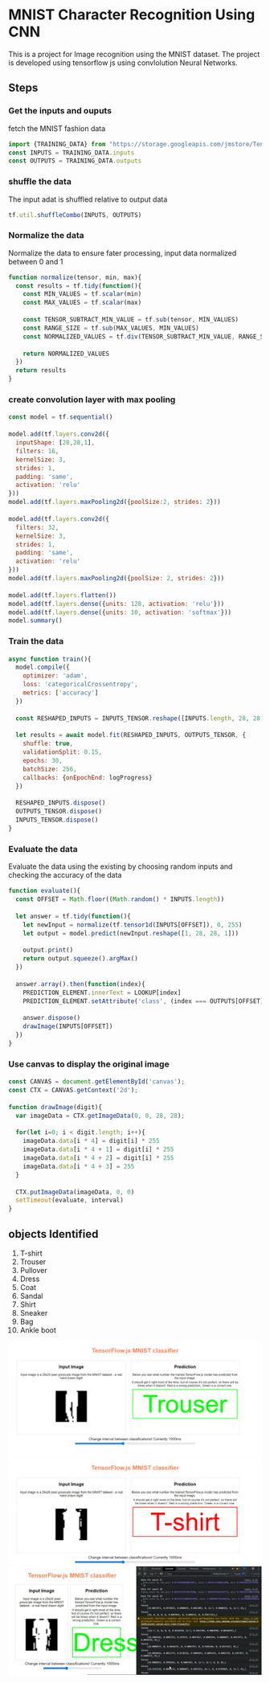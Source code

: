 # MNIST Character Recognition Using CNN
This is a project for Image recognition using the MNIST dataset. The project is developed using tensorflow js using convlolution Neural Networks. 

## Steps
### Get the inputs and ouputs
fetch the MNIST fashion data
```js
import {TRAINING_DATA} from "https://storage.googleapis.com/jmstore/TensorFlowJS/EdX/TrainingData/fashion-mnist.js"
const INPUTS = TRAINING_DATA.inputs
const OUTPUTS = TRAINING_DATA.outputs
```
### shuffle the data
The input adat is shuffled relative to output data
```js
tf.util.shuffleCombo(INPUTS, OUTPUTS)
```
### Normalize the data
Normalize the data to ensure fater processing, input data normalized between 0 and 1
```js
function normalize(tensor, min, max){
  const results = tf.tidy(function(){
    const MIN_VALUES = tf.scalar(min)
    const MAX_VALUES = tf.scalar(max)

    const TENSOR_SUBTRACT_MIN_VALUE = tf.sub(tensor, MIN_VALUES)
    const RANGE_SIZE = tf.sub(MAX_VALUES, MIN_VALUES)
    const NORMALIZED_VALUES = tf.div(TENSOR_SUBTRACT_MIN_VALUE, RANGE_SIZE)

    return NORMALIZED_VALUES
  })
  return results
}
```
### create convolution layer with max pooling
```js
const model = tf.sequential()

model.add(tf.layers.conv2d({
  inputShape: [28,28,1],
  filters: 16,
  kernelSize: 3,
  strides: 1,
  padding: 'same',
  activation: 'relu'
}))
model.add(tf.layers.maxPooling2d({poolSize:2, strides: 2}))

model.add(tf.layers.conv2d({
  filters: 32,
  kernelSize: 3,
  strides: 1,
  padding: 'same',
  activation: 'relu'
}))
model.add(tf.layers.maxPooling2d({poolSize: 2, strides: 2}))

model.add(tf.layers.flatten())
model.add(tf.layers.dense({units: 128, activation: 'relu'}))
model.add(tf.layers.dense({units: 10, activation: 'softmax'}))
model.summary()

```

### Train the data
```js
async function train(){
  model.compile({
    optimizer: 'adam',
    loss: 'categoricalCrossentropy',
    metrics: ['accuracy']
  })

  const RESHAPED_INPUTS = INPUTS_TENSOR.reshape([INPUTS.length, 28, 28, 1])

  let results = await model.fit(RESHAPED_INPUTS, OUTPUTS_TENSOR, {
    shuffle: true,
    validationSplit: 0.15,
    epochs: 30,
    batchSize: 256,
    callbacks: {onEpochEnd: logProgress}
  })

  RESHAPED_INPUTS.dispose()
  OUTPUTS_TENSOR.dispose()
  INPUTS_TENSOR.dispose()
}

```
### Evaluate the data
Evaluate the data using the existing by choosing random inputs and checking the accuracy of the data
```js
function evaluate(){
  const OFFSET = Math.floor((Math.random() * INPUTS.length))
  
  let answer = tf.tidy(function(){
    let newInput = normalize(tf.tensor1d(INPUTS[OFFSET]), 0, 255)
    let output = model.predict(newInput.reshape([1, 28, 28, 1]))

    output.print()
    return output.squeeze().argMax()
  })

  answer.array().then(function(index){
    PREDICTION_ELEMENT.innerText = LOOKUP[index]
    PREDICTION_ELEMENT.setAttribute('class', (index === OUTPUTS[OFFSET])? 'correct': 'wrong')

    answer.dispose()
    drawImage(INPUTS[OFFSET])
  })
}

```
### Use canvas to display the original image
```js
const CANVAS = document.getElementById('canvas');
const CTX = CANVAS.getContext('2d');

function drawImage(digit){
  var imageData = CTX.getImageData(0, 0, 28, 28);

  for(let i=0; i < digit.length; i++){
    imageData.data[i * 4] = digit[i] * 255
    imageData.data[i * 4 + 1] = digit[i] * 255
    imageData.data[i * 4 + 2] = digit[i] * 255
    imageData.data[i * 4 + 3] = 255
  }

  CTX.putImageData(imageData, 0, 0)
  setTimeout(evaluate, interval)
}

```


## objects Identified
1. T-shirt
1. Trouser
1. Pullover
1. Dress
1. Coat
1. Sandal
1. Shirt
1. Sneaker
1. Bag
1. Ankle boot

!["correct"](./assets/correct.png)
!["wrong"](./assets/wrong.png)
!["logs"](./assets/log.png)